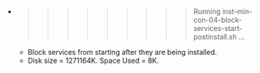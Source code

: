 * >>>>>>>>> Running inst-min-con-04-block-services-start-postinstall.sh ...
  * Block services from starting after they are being installed.
  * Disk size = 1271164K. Space Used = 8K.
